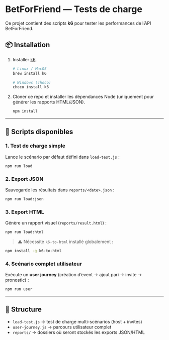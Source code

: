 # BetForFriend — Tests de charge

Ce projet contient des scripts **k6** pour tester les performances de l’API BetForFriend.

## 📦 Installation

1. Installer [k6](https://k6.io/docs/getting-started/installation/).
   ```bash
   # Linux / MacOS
   brew install k6

   # Windows (choco)
   choco install k6
   ```

2. Cloner ce repo et installer les dépendances Node (uniquement pour générer les rapports HTML/JSON).
   ```bash
   npm install
   ```

---

## 🚀 Scripts disponibles

### 1. Test de charge simple
Lance le scénario par défaut défini dans `load-test.js` :
```bash
npm run load
```

### 2. Export JSON
Sauvegarde les résultats dans `reports/<date>.json` :
```bash
npm run load:json
```

### 3. Export HTML
Génère un rapport visuel (`reports/result.html`) :
```bash
npm run load:html
```

> ⚠️ Nécessite `k6-to-html` installé globalement :
```bash
npm install -g k6-to-html
```

### 4. Scénario complet utilisateur
Exécute un **user journey** (création d’event → ajout pari → invite → pronostic) :
```bash
npm run user
```

---

## 📁 Structure

- `load-test.js` → test de charge multi-scénarios (host + invites)
- `user-journey.js` → parcours utilisateur complet
- `reports/` → dossiers où seront stockés les exports JSON/HTML
